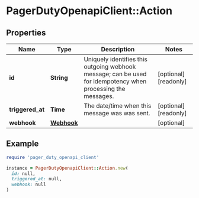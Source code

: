 # PagerDutyOpenapiClient::Action

## Properties

| Name | Type | Description | Notes |
| ---- | ---- | ----------- | ----- |
| **id** | **String** | Uniquely identifies this outgoing webhook message; can be used for idempotency when processing the messages. | [optional][readonly] |
| **triggered_at** | **Time** | The date/time when this message was was sent. | [optional][readonly] |
| **webhook** | [**Webhook**](Webhook.md) |  | [optional] |

## Example

```ruby
require 'pager_duty_openapi_client'

instance = PagerDutyOpenapiClient::Action.new(
  id: null,
  triggered_at: null,
  webhook: null
)
```


